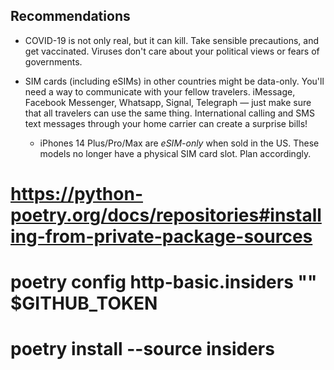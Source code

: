 ## Recommendations

* COVID-19 is not only real, but it can kill. Take sensible precautions, and get vaccinated. Viruses don't care about your political views or fears of governments.

* SIM cards (including eSIMs) in other countries might be data-only. You'll need a way to communicate with your fellow travelers. iMessage, Facebook Messenger, Whatsapp, Signal, Telegraph — just make sure that all travelers can use the same thing. International calling and SMS text messages through your home carrier can create a surprise bills!

    * iPhones 14 Plus/Pro/Max are _eSIM-only_ when sold in the US. These models no longer have a physical SIM card slot. Plan accordingly.


# https://python-poetry.org/docs/repositories#installing-from-private-package-sources
# poetry config http-basic.insiders "" $GITHUB_TOKEN
# poetry install --source insiders
